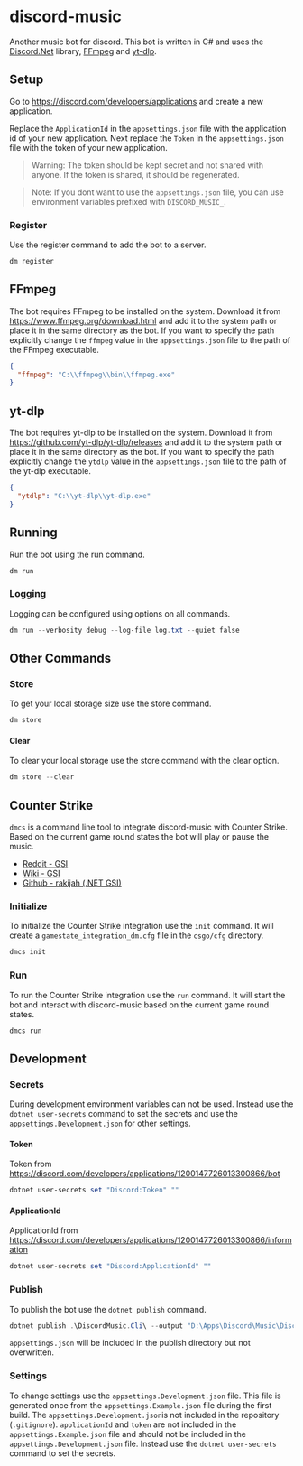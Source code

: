 # discord-music

Another music bot for discord. This bot is written in C#
and uses the [Discord.Net](https://github.com/discord-net/Discord.Net) library,
[FFmpeg](https://github.com/FFmpeg/FFmpeg) and [yt-dlp](https://github.com/yt-dlp/yt-dlp).

## Setup

Go to https://discord.com/developers/applications and create a new application.

Replace the `ApplicationId` in the `appsettings.json` file with the application id of your new application.
Next replace the `Token` in the `appsettings.json` file with the token of your new application.

> Warning: The token should be kept secret and not shared with anyone. If the token is shared, it should be regenerated.

> Note: If you dont want to use the `appsettings.json` file, you can use environment variables prefixed
> with `DISCORD_MUSIC_`.

### Register

Use the register command to add the bot to a server.

```powershell
dm register
```

## FFmpeg

The bot requires FFmpeg to be installed on the system. Download it
from https://www.ffmpeg.org/download.html and add it to the system path
or place it in the same directory as the bot. If you want to specify the path
explicitly change the `ffmpeg` value in the `appsettings.json` file to the path of
the FFmpeg executable.

```json
{
  "ffmpeg": "C:\\ffmpeg\\bin\\ffmpeg.exe"
}
```

## yt-dlp

The bot requires yt-dlp to be installed on the system. Download it
from https://github.com/yt-dlp/yt-dlp/releases and add it to the system path
or place it in the same directory as the bot. If you want to specify the path
explicitly change the `ytdlp` value in the `appsettings.json` file to the path of
the yt-dlp executable.

```json
{
  "ytdlp": "C:\\yt-dlp\\yt-dlp.exe"
}
```

## Running

Run the bot using the run command.

```powershell
dm run
```

### Logging

Logging can be configured using options on all commands.

```powershell
dm run --verbosity debug --log-file log.txt --quiet false
```

## Other Commands

### Store

To get your local storage size use the store command.

```powershell
dm store
```

#### Clear

To clear your local storage use the store command with the clear option.

```powershell
dm store --clear
```

## Counter Strike

`dmcs` is a command line tool to integrate discord-music with Counter Strike.
Based on the current game round states the bot will play or pause the music.

- [Reddit - GSI](https://www.reddit.com/r/GlobalOffensive/comments/cjhcpy/game_state_integration_a_very_large_and_indepth/)
- [Wiki - GSI](https://developer.valvesoftware.com/wiki/Counter-Strike:_Global_Offensive_Game_State_Integration)
- [Github - rakijah (.NET GSI)](https://github.com/rakijah/CSGSI)

### Initialize

To initialize the Counter Strike integration use the `init` command. It
will create a `gamestate_integration_dm.cfg` file in the `csgo/cfg` directory.

```powershell
dmcs init
```

### Run

To run the Counter Strike integration use the `run` command. It will start
the bot and interact with discord-music based on the current game round states.

```powershell
dmcs run
```

## Development

### Secrets

During development environment variables can not be used. Instead use the `dotnet user-secrets` command to set the
secrets
and use the `appsettings.Development.json` for other settings.

#### Token

Token from https://discord.com/developers/applications/1200147726013300866/bot

```powershell
dotnet user-secrets set "Discord:Token" ""
```

#### ApplicationId

ApplicationId from https://discord.com/developers/applications/1200147726013300866/information

```powershell
dotnet user-secrets set "Discord:ApplicationId" ""
```

### Publish

To publish the bot use the `dotnet publish` command.

```powershell
dotnet publish .\DiscordMusic.Cli\ --output "D:\Apps\Discord\Music\DiscordMusic"
```

`appsettings.json` will be included in the publish directory but not overwritten.

### Settings

To change settings use the `appsettings.Development.json` file. This file
is generated once from the `appsettings.Example.json` file during the first build.
The `appsettings.Development.json`is not included in the
repository (`.gitignore`). `applicationId` and `token` are
not included in the `appsettings.Example.json` file and should not
be included in the `appsettings.Development.json` file. Instead use
the `dotnet user-secrets` command to set the secrets.